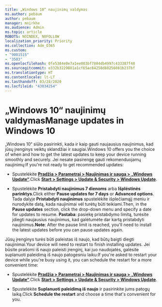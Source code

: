 ```yaml
---
title: „Windows 10“ naujinimų valdymas
ms.author: pebaum
author: pebaum
manager: mnirkhe
ms.audience: Admin
ms.topic: article
ROBOTS: NOINDEX, NOFOLLOW
localization_priority: Priority
ms.collection: Adm_O365
ms.custom:
- "9001515"
- "3583"
ms.openlocfilehash: 0fe5384e0e7a1ee003bf7804db4997c433387f48
ms.sourcegitcommit: e332b3229881a1cf65ac84250d88256081b237bf
ms.translationtype: HT
ms.contentlocale: lt-LT
ms.lasthandoff: 03/28/2020
ms.locfileid: "43034254"
---
```

# <a name="manage-updates-in-windows-10"></a><span data-ttu-id="1e89a-102">„Windows 10“ naujinimų valdymas</span><span class="sxs-lookup"><span data-stu-id="1e89a-102">Manage updates in Windows 10</span></span>

<span data-ttu-id="1e89a-103">„Windows 10“ siūlo pasirinkti, kada ir kaip gauti naujausius naujinimus, kad jūsų įrenginys veiktų sklandžiai ir saugiai.</span><span class="sxs-lookup"><span data-stu-id="1e89a-103">Windows 10 offers you the choice of when and how to get the latest updates to keep your device running smoothly and securely.</span></span> <span data-ttu-id="1e89a-104">Jei nesate pasirengę gauti rekomenduojamų naujinimų:</span><span class="sxs-lookup"><span data-stu-id="1e89a-104">If you're not ready to get recommended updates:</span></span>

- <span data-ttu-id="1e89a-105">Spustelėkite **[Pradžia > Parametrai > Naujinimas ir sauga > „Windows Update“](ms-settings:windowsupdate)**.</span><span class="sxs-lookup"><span data-stu-id="1e89a-105">Click **[Start > Settings > Update & Security > Windows Update](ms-settings:windowsupdate)**.</span></span>

- <span data-ttu-id="1e89a-106">Spustelėkite **Pristabdyti naujinimus 7 dienoms** arba **Išplėstinės parinktys**.</span><span class="sxs-lookup"><span data-stu-id="1e89a-106">Click either **Pause updates for 7 days** or **Advanced options**.</span></span> <span data-ttu-id="1e89a-107">Tada dalyje **Pristabdyti naujinimus** spustelėkite išplečiamąjį meniu ir nurodykite datą, kada naujinimai vėl turėtų būti teikiami.</span><span class="sxs-lookup"><span data-stu-id="1e89a-107">Then, in the **Pause updates** section, click the drop-down menu and specify a date for updates to resume.</span></span> <span data-ttu-id="1e89a-108">**Pastaba**: pasiekę pristabdymo limitą, turėsite įdiegti naujausius naujinimus, kad galėtumėte dar kartą pristabdyti naujinimus.</span><span class="sxs-lookup"><span data-stu-id="1e89a-108">**Note**: After the pause limit is reached, you'll need to install the latest updates before you can pause updates again.</span></span>

<span data-ttu-id="1e89a-109">Jūsų įrenginys turės būti paleistas iš naujo, kad būtų baigti diegti naujinimai.</span><span class="sxs-lookup"><span data-stu-id="1e89a-109">Your device will need to restart to finish installing updates.</span></span> <span data-ttu-id="1e89a-110">Jei būsite prašomi iš naujo paleisti įrenginį, kai juo naudojatės, galėsite suplanuoti paleidimą iš naujo patogesniu laiku:</span><span class="sxs-lookup"><span data-stu-id="1e89a-110">If you're asked to restart your device while you're busy using it, you can schedule the restart for a more convenient time:</span></span>

- <span data-ttu-id="1e89a-111">Spustelėkite **[Pradžia > Parametrai > Naujinimas ir sauga > „Windows Update“](ms-settings:windowsupdate)**.</span><span class="sxs-lookup"><span data-stu-id="1e89a-111">Click **[Start > Settings > Update & Security > Windows Update](ms-settings:windowsupdate)**.</span></span>

- <span data-ttu-id="1e89a-112">Spustelėkite **Suplanuoti paleidimą iš naujo** ir pasirinkite jums patogų laiką.</span><span class="sxs-lookup"><span data-stu-id="1e89a-112">Click **Schedule the restart** and choose a time that's convenient for you.</span></span>
